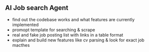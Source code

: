 ## AI Job search Agent
- find out the codebase works and what features are currently implemented
- promopt template for searching & scrape
- real and fake job posting list with links in a table format
- explain and build new features like cv parsing & look for exact job macthes
